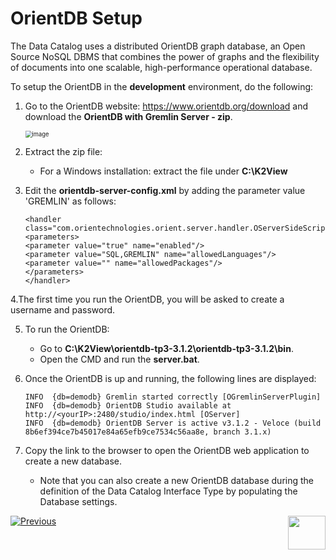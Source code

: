# OrientDB Setup

The Data Catalog uses a distributed OrientDB graph database, an Open Source NoSQL DBMS that combines the power of graphs and the flexibility of documents into one scalable, high-performance operational database.

To setup the OrientDB in the **development** environment, do the following:

1. Go to the OrientDB website: https://www.orientdb.org/download and download the **OrientDB with Gremlin Server - zip**.

   <img src="images/33_07_download.PNG" alt="image" style="zoom:67%;" />

2. Extract the zip file:

   * For a Windows installation: extract the file under **C:\K2View**

3. Edit the **orientdb-server-config.xml** by adding the parameter value 'GREMLIN' as follows:

   ~~~
   <handler class="com.orientechnologies.orient.server.handler.OServerSideScriptInterpreter">
   <parameters>
   <parameter value="true" name="enabled"/>
   <parameter value="SQL,GREMLIN" name="allowedLanguages"/>
   <parameter value="" name="allowedPackages"/>
   </parameters>
   </handler>
   ~~~

4.The first time you run the OrientDB, you will be asked to create a username and password.

5. To run the OrientDB:

   * Go to **C:\K2View\orientdb-tp3-3.1.2\orientdb-tp3-3.1.2\bin**.
   * Open the CMD and run the **server.bat**.

6. Once the OrientDB is up and running, the following lines are displayed:

   ~~~
   INFO  {db=demodb} Gremlin started correctly [OGremlinServerPlugin]
   INFO  {db=demodb} OrientDB Studio available at http://<yourIP>:2480/studio/index.html [OServer]
   INFO  {db=demodb} OrientDB Server is active v3.1.2 - Veloce (build 8b6ef394ce7b45017e84a65efb9ce7534c56aa8e, branch 3.1.x)
   ~~~

7. Copy the link to the browser to open the OrientDB web application to create a new database.

   * Note that you can also create a new OrientDB database during the definition of the Data Catalog Interface Type by populating the Database settings.



[![Previous](/articles/images/Previous.png)](06_override_data_catalog.md)[<img align="right" width="60" height="54" src="/articles/images/Next.png">](08_catalog_commands.md) 
